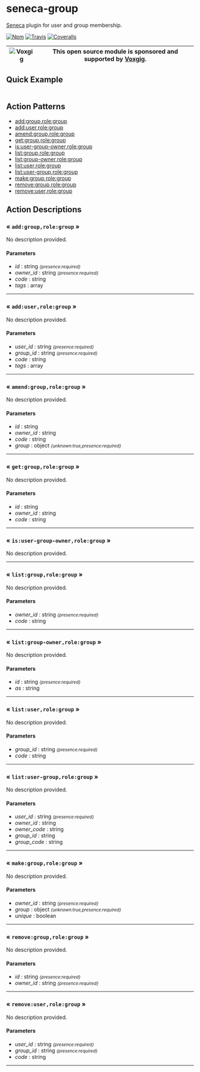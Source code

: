 # seneca-group
[Seneca](senecajs.org) plugin for user and group membership.

[![Npm][BadgeNpm]][Npm]
[![Travis][BadgeTravis]][Travis]
[![Coveralls][BadgeCoveralls]][Coveralls]

| ![Voxgig](https://www.voxgig.com/res/img/vgt01r.png) | This open source module is sponsored and supported by [Voxgig](https://www.voxgig.com). |
|---|---|

## Quick Example

```
```



<!--START:action-list-->


## Action Patterns

* [add:group,role:group](#-addgrouprolegroup-)
* [add:user,role:group](#-adduserrolegroup-)
* [amend:group,role:group](#-amendgrouprolegroup-)
* [get:group,role:group](#-getgrouprolegroup-)
* [is:user-group-owner,role:group](#-isusergroupownerrolegroup-)
* [list:group,role:group](#-listgrouprolegroup-)
* [list:group-owner,role:group](#-listgroupownerrolegroup-)
* [list:user,role:group](#-listuserrolegroup-)
* [list:user-group,role:group](#-listusergrouprolegroup-)
* [make:group,role:group](#-makegrouprolegroup-)
* [remove:group,role:group](#-removegrouprolegroup-)
* [remove:user,role:group](#-removeuserrolegroup-)


<!--END:action-list-->

<!--START:action-desc-->


## Action Descriptions

### &laquo; `add:group,role:group` &raquo;

No description provided.


#### Parameters


* _id_ : string <i><small>{presence:required}</small></i>
* _owner_id_ : string <i><small>{presence:required}</small></i>
* _code_ : string
* _tags_ : array


----------
### &laquo; `add:user,role:group` &raquo;

No description provided.


#### Parameters


* _user_id_ : string <i><small>{presence:required}</small></i>
* _group_id_ : string <i><small>{presence:required}</small></i>
* _code_ : string
* _tags_ : array


----------
### &laquo; `amend:group,role:group` &raquo;

No description provided.


#### Parameters


* _id_ : string
* _owner_id_ : string
* _code_ : string
* _group_ : object <i><small>{unknown:true,presence:required}</small></i>


----------
### &laquo; `get:group,role:group` &raquo;

No description provided.


#### Parameters


* _id_ : string
* _owner_id_ : string
* _code_ : string


----------
### &laquo; `is:user-group-owner,role:group` &raquo;

No description provided.



----------
### &laquo; `list:group,role:group` &raquo;

No description provided.


#### Parameters


* _owner_id_ : string <i><small>{presence:required}</small></i>
* _code_ : string


----------
### &laquo; `list:group-owner,role:group` &raquo;

No description provided.


#### Parameters


* _id_ : string <i><small>{presence:required}</small></i>
* _as_ : string


----------
### &laquo; `list:user,role:group` &raquo;

No description provided.


#### Parameters


* _group_id_ : string <i><small>{presence:required}</small></i>
* _code_ : string


----------
### &laquo; `list:user-group,role:group` &raquo;

No description provided.


#### Parameters


* _user_id_ : string <i><small>{presence:required}</small></i>
* _owner_id_ : string
* _owner_code_ : string
* _group_id_ : string
* _group_code_ : string


----------
### &laquo; `make:group,role:group` &raquo;

No description provided.


#### Parameters


* _owner_id_ : string <i><small>{presence:required}</small></i>
* _group_ : object <i><small>{unknown:true,presence:required}</small></i>
* _unique_ : boolean


----------
### &laquo; `remove:group,role:group` &raquo;

No description provided.


#### Parameters


* _id_ : string <i><small>{presence:required}</small></i>
* _owner_id_ : string <i><small>{presence:required}</small></i>


----------
### &laquo; `remove:user,role:group` &raquo;

No description provided.


#### Parameters


* _user_id_ : string <i><small>{presence:required}</small></i>
* _group_id_ : string <i><small>{presence:required}</small></i>
* _code_ : string


----------


<!--END:action-desc-->




[BadgeCoveralls]: https://coveralls.io/repos/voxgig/seneca-group/badge.svg?branch=master&service=github
[BadgeNpm]: https://badge.fury.io/js/seneca-group.svg
[BadgeTravis]: https://travis-ci.org/voxgig/seneca-group.svg?branch=master
[Coveralls]: https://coveralls.io/github/voxgig/seneca-group?branch=master
[Npm]: https://www.npmjs.com/package/seneca-group
[Travis]: https://travis-ci.org/voxgig/seneca-group?branch=master
